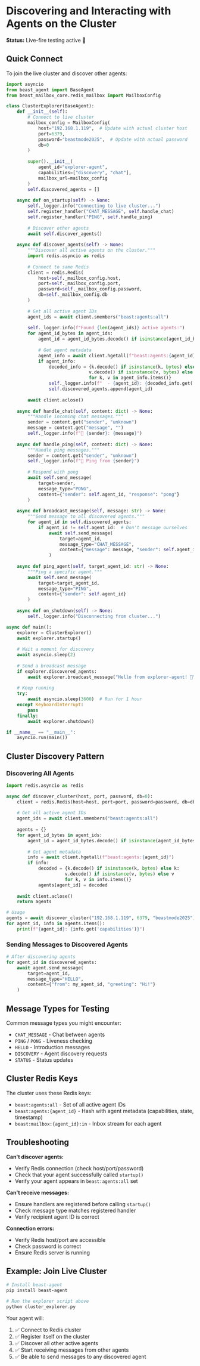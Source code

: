 # Discovering and Interacting with Agents on the Cluster

**Status:** Live-fire testing active 🚀

## Quick Connect

To join the live cluster and discover other agents:

```python
import asyncio
from beast_agent import BaseAgent
from beast_mailbox_core.redis_mailbox import MailboxConfig

class ClusterExplorer(BaseAgent):
    def __init__(self):
        # Connect to live cluster
        mailbox_config = MailboxConfig(
            host="192.168.1.119",  # Update with actual cluster host
            port=6379,
            password="beastmode2025",  # Update with actual password
            db=0
        )
        
        super().__init__(
            agent_id="explorer-agent",
            capabilities=["discovery", "chat"],
            mailbox_url=mailbox_config
        )
        self.discovered_agents = []
    
    async def on_startup(self) -> None:
        self._logger.info("Connecting to live cluster...")
        self.register_handler("CHAT_MESSAGE", self.handle_chat)
        self.register_handler("PING", self.handle_ping)
        
        # Discover other agents
        await self.discover_agents()
    
    async def discover_agents(self) -> None:
        """Discover all active agents on the cluster."""
        import redis.asyncio as redis
        
        # Connect to same Redis
        client = redis.Redis(
            host=self._mailbox_config.host,
            port=self._mailbox_config.port,
            password=self._mailbox_config.password,
            db=self._mailbox_config.db
        )
        
        # Get all active agent IDs
        agent_ids = await client.smembers("beast:agents:all")
        
        self._logger.info(f"Found {len(agent_ids)} active agents:")
        for agent_id_bytes in agent_ids:
            agent_id = agent_id_bytes.decode() if isinstance(agent_id_bytes, bytes) else agent_id_bytes
            
            # Get agent metadata
            agent_info = await client.hgetall(f"beast:agents:{agent_id}")
            if agent_info:
                decoded_info = {k.decode() if isinstance(k, bytes) else k: 
                               v.decode() if isinstance(v, bytes) else v 
                               for k, v in agent_info.items()}
                self._logger.info(f"  - {agent_id}: {decoded_info.get('capabilities', 'no capabilities')}")
                self.discovered_agents.append(agent_id)
        
        await client.aclose()
    
    async def handle_chat(self, content: dict) -> None:
        """Handle incoming chat messages."""
        sender = content.get("sender", "unknown")
        message = content.get("message", "")
        self._logger.info(f"💬 {sender}: {message}")
    
    async def handle_ping(self, content: dict) -> None:
        """Handle ping messages."""
        sender = content.get("sender", "unknown")
        self._logger.info(f"🏓 Ping from {sender}")
        
        # Respond with pong
        await self.send_message(
            target=sender,
            message_type="PONG",
            content={"sender": self.agent_id, "response": "pong"}
        )
    
    async def broadcast_message(self, message: str) -> None:
        """Send message to all discovered agents."""
        for agent_id in self.discovered_agents:
            if agent_id != self.agent_id:  # Don't message ourselves
                await self.send_message(
                    target=agent_id,
                    message_type="CHAT_MESSAGE",
                    content={"message": message, "sender": self.agent_id}
                )
    
    async def ping_agent(self, target_agent_id: str) -> None:
        """Ping a specific agent."""
        await self.send_message(
            target=target_agent_id,
            message_type="PING",
            content={"sender": self.agent_id}
        )
    
    async def on_shutdown(self) -> None:
        self._logger.info("Disconnecting from cluster...")

async def main():
    explorer = ClusterExplorer()
    await explorer.startup()
    
    # Wait a moment for discovery
    await asyncio.sleep(2)
    
    # Send a broadcast message
    if explorer.discovered_agents:
        await explorer.broadcast_message("Hello from explorer-agent! 👋")
    
    # Keep running
    try:
        await asyncio.sleep(3600)  # Run for 1 hour
    except KeyboardInterrupt:
        pass
    finally:
        await explorer.shutdown()

if __name__ == "__main__":
    asyncio.run(main())
```

## Cluster Discovery Pattern

### Discovering All Agents

```python
import redis.asyncio as redis

async def discover_cluster(host, port, password, db=0):
    client = redis.Redis(host=host, port=port, password=password, db=db)
    
    # Get all active agent IDs
    agent_ids = await client.smembers("beast:agents:all")
    
    agents = {}
    for agent_id_bytes in agent_ids:
        agent_id = agent_id_bytes.decode() if isinstance(agent_id_bytes, bytes) else agent_id_bytes
        
        # Get agent metadata
        info = await client.hgetall(f"beast:agents:{agent_id}")
        if info:
            decoded = {k.decode() if isinstance(k, bytes) else k: 
                      v.decode() if isinstance(v, bytes) else v 
                      for k, v in info.items()}
            agents[agent_id] = decoded
    
    await client.aclose()
    return agents

# Usage
agents = await discover_cluster("192.168.1.119", 6379, "beastmode2025")
for agent_id, info in agents.items():
    print(f"{agent_id}: {info.get('capabilities')}")
```

### Sending Messages to Discovered Agents

```python
# After discovering agents
for agent_id in discovered_agents:
    await agent.send_message(
        target=agent_id,
        message_type="HELLO",
        content={"from": my_agent_id, "greeting": "Hi!"}
    )
```

## Message Types for Testing

Common message types you might encounter:

- `CHAT_MESSAGE` - Chat between agents
- `PING` / `PONG` - Liveness checking
- `HELLO` - Introduction messages
- `DISCOVERY` - Agent discovery requests
- `STATUS` - Status updates

## Cluster Redis Keys

The cluster uses these Redis keys:

- `beast:agents:all` - Set of all active agent IDs
- `beast:agents:{agent_id}` - Hash with agent metadata (capabilities, state, timestamp)
- `beast:mailbox:{agent_id}:in` - Inbox stream for each agent

## Troubleshooting

**Can't discover agents:**
- Verify Redis connection (check host/port/password)
- Check that your agent successfully called `startup()`
- Verify your agent appears in `beast:agents:all` set

**Can't receive messages:**
- Ensure handlers are registered before calling `startup()`
- Check message type matches registered handler
- Verify recipient agent ID is correct

**Connection errors:**
- Verify Redis host/port are accessible
- Check password is correct
- Ensure Redis server is running

## Example: Join Live Cluster

```bash
# Install beast-agent
pip install beast-agent

# Run the explorer script above
python cluster_explorer.py
```

Your agent will:
1. ✅ Connect to Redis cluster
2. ✅ Register itself on the cluster
3. ✅ Discover all other active agents
4. ✅ Start receiving messages from other agents
5. ✅ Be able to send messages to any discovered agent


